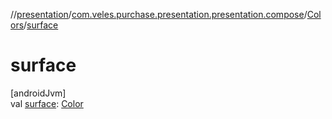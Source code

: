 //[presentation](../../../index.md)/[com.veles.purchase.presentation.presentation.compose](../index.md)/[Colors](index.md)/[surface](surface.md)

# surface

[androidJvm]\
val [surface](surface.md): [Color](https://developer.android.com/reference/kotlin/androidx/compose/ui/graphics/Color.html)
